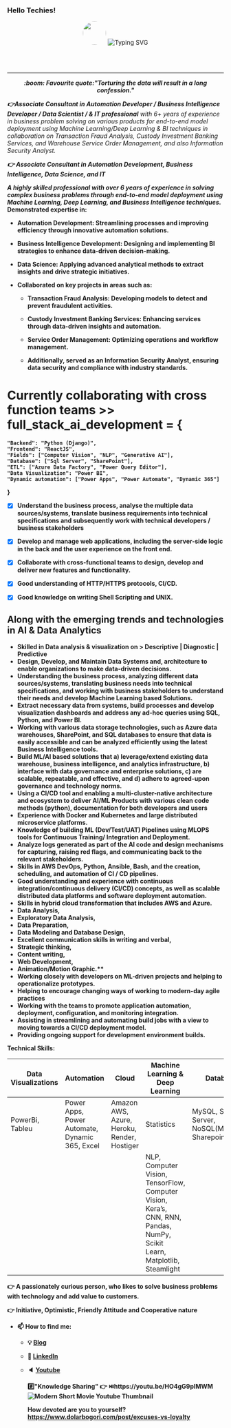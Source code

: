 <!DOCTYPE html>
<html>
<head>
</head>

<body>

### Hello Techies!

<!-- markdownlint-disable MD033 MD041 -->
<p align="center">
<!--   <h2 align="center">W</h2> -->
<img src = "[https://img.freepik.com/free-vector/colorful-welcome-lettering-banner-invite-your-guests-event_1017-43281.jpg?t=st=1694846451~exp=1694847051~hmac=f1d7e5ab5a61ae193c128f1c6c579509adf2012a1627dd6e1040dbd0996d64bd](https://img.freepik.com/free-vector/colorful-welcome-lettering-banner-invite-your-guests-event_1017-43281.jpg?t=st=1694846451~exp=1694847051~hmac=f1d7e5ab5a61ae193c128f1c6c579509adf2012a1627dd6e1040dbd0996d64bd)" style="width:auto;height:54px; border-radius: 50%;>
</p>

<p align="center">
<img src="https://readme-typing-svg.demolab.com?font=Fira+Code&duration=2500&pause=850&color=49F75F&width=435&lines=Thanks+for+reaching+out!;I'm+Hirak+Saharia;AI/ML/BI+Developer+%7C+Data+Scientist+;Currently+working+%40Northern+Trust.;Pune%2C+India" alt="Typing SVG">
</p>
<br></br>

<hr class="solid" style= "hr.dotted {border-top: 3px dotted #bbb; }">

<p align="center"> <em><strong>:boom: Favourite quote:"Torturing the data will result in a long confession."</strong></em> </p>


<!--   <img src="https://readme-typing-svg.demolab.com?font=Fira+Code&weight=500&duration=2500&pause=900&color=F7EE37&background=000632&width=435&lines=Hi!+glad+that+you're+checking-in.%F0%9F%AA%B4;myself%2C+Hirak+Saharia%F0%9F%91%A8%F0%9F%8F%BB%E2%80%8D%F0%9F%92%BB;Full+Stack+Development-+Learner%F0%9F%92%BB;Machine+Learning%2F+AI-+enthusiast%F0%9F%92%BB;%26+Endlessly+Learning+%26+Growing.%F0%9F%AA%B4" alt="README Typing SVG">

<!-- <h1 align="center" >:raising_hand_man:Hello there! I am Hirak, Data Sceintist & IT Professional</h1> -->

<!--<p align="center"> <br>:point_right:I am currently working at <strong>Northern Trust</strong>, Pune, India</br> -->

<em><strong>👉Associate Consultant in Automation Developer / Business Intelligence Developer / Data Scientist / & IT professional</strong> with 6+ years of experience in business problem solving on various products for end-to-end model deployment using Machine Learning/Deep Learning & BI techniques in collaboration on Transaction Fraud Analysis, Custody Investment Banking Services, and Warehouse Service Order Management, and also Information Security Analyst.</em>

<em><strong> 👉 Associate Consultant in Automation Development, Business Intelligence, Data Science, and IT </em>

<em><strong> A highly skilled professional with over 6 years of experience in solving complex business problems through end-to-end model deployment using Machine Learning, Deep Learning, and Business Intelligence techniques.</em> Demonstrated expertise in:

   * Automation Development: Streamlining processes and improving efficiency through innovative automation solutions.
         
   * Business Intelligence Development: Designing and implementing BI strategies to enhance data-driven decision-making.
         
   * Data Science: Applying advanced analytical methods to extract insights and drive strategic initiatives.
         
   * Collaborated on key projects in areas such as:
         
     * Transaction Fraud Analysis: Developing models to detect and prevent fraudulent activities.
         
     * Custody Investment Banking Services: Enhancing services through data-driven insights and automation.
         
     * Service Order Management: Optimizing operations and workflow management.
         
     * Additionally, served as an Information Security Analyst, ensuring data security and compliance with industry standards.


</body>
</html>

   # Currently collaborating with cross function teams >> full_stack_ai_development = {
    "Backend": "Python (Django)",
    "Frontend": "ReactJS",
    "Fields": ["Computer Vision", "NLP", "Generative AI"],
    "Database": ["Sql Server", "SharePoint"],
    "ETL": ["Azure Data Factory", "Power Query Editor"],
    "Data Visualization": "Power BI",
    "Dynamic automation": ["Power Apps", "Power Automate", "Dynamic 365"]
}

   
   - [x] Understand the business process, analyse the multiple data sources/systems, translate business requirements into technical specifications and subsequently work with technical developers / business stakeholders
   - [x] Develop and manage web applications, including the server-side logic in the back and the user experience on the front end.
   - [x] Collaborate with cross-functional teams to design, develop and deliver new features and functionality.
   - [x] Good understanding of HTTP/HTTPS protocols, CI/CD.
   - [x] Good knowledge on writing Shell Scripting and UNIX.

   
   ## Along with the emerging trends and technologies in AI & Data Analytics
   * Skilled in Data analysis & visualization on > Descriptive | Diagnostic | Predictive
   * Design, Develop, and Maintain Data Systems and, architecture to enable organizations to make data-driven decisions.
   * Understanding the business process, analyzing different data sources/systems, translating business needs into technical specifications, and working with business stakeholders to understand their needs and develop Machine Learning based Solutions.
   * Extract necessary data from systems, build processes and develop visualization dashboards and address any ad-hoc queries using SQL, Python, and Power BI.
   * Working with various data storage technologies, such as Azure data warehouses, SharePoint, and SQL databases to ensure that data is easily accessible and can be analyzed efficiently using the latest Business Intelligence tools.
   * Build ML/AI based solutions that a) leverage/extend existing data warehouse, business intelligence, and analytics infrastructure, b) interface with data governance and enterprise solutions, c) are scalable, repeatable, and effective, and d) adhere to agreed-upon governance and technology norms.
   * Using a CI/CD tool and enabling a multi-cluster-native architecture and ecosystem to deliver AI/ML Products with various clean code methods (python), documentation for both developers and users
   * Experience with Docker and Kubernetes and large distributed microservice platforms.
   * Knowledge of building ML (Dev/Test/UAT) Pipelines using MLOPS tools for Continuous Training/ Integration and Deployment.
   * Analyze logs generated as part of the AI code and design mechanisms for capturing, raising red flags, and communicating back to the relevant stakeholders.
   * Skills in AWS DevOps, Python, Ansible, Bash, and the creation, scheduling, and automation of CI / CD pipelines.
   * Good understanding and experience with continuous integration/continuous delivery (CI/CD) concepts, as well as scalable distributed data platforms and software deployment automation.
   * Skills in hybrid cloud transformation that includes AWS and Azure.
   * Data Analysis, 
   * Exploratory Data Analysis, 
   * Data Preparation, 
   * Data Modeling and Database Design, 
   * Excellent communication skills in writing and verbal, 
   * Strategic thinking, 
   * Content writing, 
   * Web Development,
   * Animation/Motion Graphic.**
   * Working closely with developers on ML-driven projects and helping to operationalize prototypes.
   * Helping to encourage changing ways of working to modern-day agile practices
   * Working with the teams to promote application automation, deployment, configuration, and monitoring integration.
   * Assisting in streamlining and automating build jobs with a view to moving towards a CI/CD deployment model.
   * Providing ongoing support for development environment builds.

      
 ****Technical Skills:****

   | Data Visualizations  | Automation | Cloud | Machine Learning & Deep Learning | Databases | Version Control | No Code Website Builder | Tools/IDE | Operating System | Anaimation & Presentation | API Testing |
   | ---------------------|------------|-------|----------------------------------|-----------|-----------------|-------------------------|-----------|------------------|---------------------------|-------------|
   |     PowerBi, Tableu  | Power Apps, Power Automate, Dynamic 365, Excel | Amazon AWS, Azure, Heroku, Render, Hostiger |  Statistics  |  MySQL, SQL Server, NoSQL(MongoDB), Sharepoint | GitHub | Wix, Wordpress | VS Code, ApyCharm, Jupyter NoteBook | Windows, Linux, Mac OSX | PowerPoint | Postman, Insomnia |
   |          |           |           | NLP, Computer Vision, TensorFlow, Computer Vision, Kera’s, CNN, RNN, Pandas, NumPy, Scikit Learn, Matplotlib, Steamlight   |
 



:point_right: A passionately curious person, who likes to solve business problems with technology and 
add value to customers.

:point_right: Initiative, Optimistic, Friendly Attitude and Cooperative nature

- 📫 How to find me: 
  - :bulb: [Blog](https://www.dolarbogori.com/blog/)
  - :office: [LinkedIn](https://in.linkedin.com/in/hirakjs1)
  - :speaker: [Youtube](https://www.youtube.com/c/HirakNEVlogs)


     #️⃣"Knowledge Sharing"
      :point_right: ⏯️https://youtu.be/HO4gG9pIMWM
     ![Modern Short Movie Youtube Thumbnail](https://user-images.githubusercontent.com/64422300/152303068-01c65242-2c81-429f-b7ef-fb11682082ae.png)
     
     **How devoted are you to yourself?**
      https://www.dolarbogori.com/post/excuses-vs-loyalty

